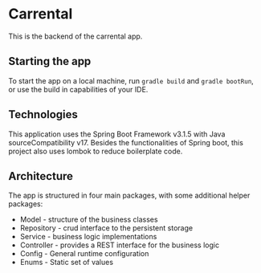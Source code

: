 # Carrental

This is the backend of the carrental app.

## Starting the app

To start the app on a local machine, run `gradle build` and `gradle bootRun`, or use the build in capabilities of your
IDE.

## Technologies

This application uses the Spring Boot Framework v3.1.5 with Java sourceCompatibility v17.
Besides the functionalities of Spring boot, this project also uses lombok to reduce boilerplate code.

## Architecture

The app is structured in four main packages, with some additional helper packages:
- Model - structure of the business classes
- Repository - crud interface to the persistent storage
- Service - business logic implementations
- Controller - provides a REST interface for the business logic
- Config - General runtime configuration
- Enums - Static set of values